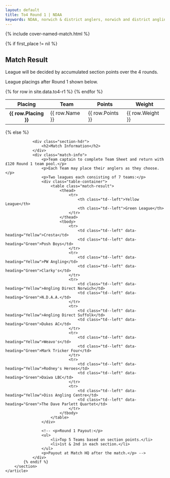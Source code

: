 ```yaml
---
layout: default
title: To4 Round 1 | NDAA
keywords: NDAA, norwich & district anglers, norwich and district angling, norwich & district, matches, fishing match, match list, match calendar, match listing, ndaa teams of four league 2022, 2022 ndaa teams of four league, ndaa teams of 4 league
---
```


{% include cover-named-match.html %}

<main class="wrapper wrapper--padding wrapper--min-height">
    <article id="Information">
        <section>
            {% if first_place != nil %}
                <div class="section-hdr">
                    <h2>Match Result</h2>
                </div>
                <div class="match-info">
                    <!-- <p>Top 5 teams on Round 1 shown above.</p> -->
                    <p>League will be decided by accumulated section points over the 4 rounds.</p>
                    <p>League placings after Round 1 shown below.</p>
                </div>
                <div class="table-container">
                    <table class="match-result">
                        <thead>
                            <tr>
                                <th class="th--sticky">Placing</th>
                                <th>Team</th>
                                <th>Points</th>
                                <th>Weight</th>
                            </tr>
                        </thead>
                        <tbody>
                            {% for row in site.data.to4-r1 %}
                            <tr>
                                <th class="td--sticky td--center" data-heading="Placing">{{ row.Placing }}</th>
                                <td data-heading="Pairing">{{ row.Name }}</td>
                                <td class="td--center" data-heading="Points">{{ row.Points }}</td>
                                <td class="td--right" data-heading="Weight">{{ row.Weight }}</td>
                            </tr>
                            {% endfor %}
                        </tbody>
                    </table>
                </div>
            {% else %}

                <div class="section-hdr">
                    <h2>Match Information</h2>
                </div>
                <div class="match-info">
                    <p>Team captain to complete Team Sheet and return with £120 Round 1 team pool.</p>
                    <p>Each Team may place their anglers as they choose.</p>
                    <p>Two leagues each consisting of 7 teams:</p>
                    <div class="table-container">
                        <table class="match-result">
                            <thead>
                                <tr>
                                    <th class="td--left">Yellow League</th>
                                    <th class="td--left">Green League</th>
                                </tr>
                            </thead>
                            <tbody>
                                <tr>
                                    <td class="td--left" data-heading="Yellow">Cresta</td>
                                    <td class="td--left" data-heading="Green">Posh Boys</td>
                                </tr>
                                <tr>
                                    <td class="td--left" data-heading="Yellow">PW Angling</td>
                                    <td class="td--left" data-heading="Green">Clarky's</td>
                                </tr>
                                <tr>
                                    <td class="td--left" data-heading="Yellow">Angling Direct Norwich</td>
                                    <td class="td--left" data-heading="Green">N.D.A.A.</td>
                                </tr>
                                <tr>
                                    <td class="td--left" data-heading="Yellow">Angling Direct Suffolk</td>
                                    <td class="td--left" data-heading="Green">Dukes AC</td>
                                </tr>
                                <tr>
                                    <td class="td--left" data-heading="Yellow">Weavo's</td>
                                    <td class="td--left" data-heading="Green">Mark Tricker Four</td>
                                </tr>
                                <tr>
                                    <td class="td--left" data-heading="Yellow">Rodney's Heroes</td>
                                    <td class="td--left" data-heading="Green">Daiwa LBC</td>
                                </tr>
                                <tr>
                                    <td class="td--left" data-heading="Yellow">Diss Angling Centre</td>
                                    <td class="td--left" data-heading="Green">The Dave Parlett Quartet</td>
                                </tr>
                            </tbody>
                        </table>
                    </div>

                    <!-- <p>Round 1 Payout:</p>
                    <ul>
                        <li>Top 5 Teams based on section points.</li>
                        <li>1st & 2nd in each section.</li>
                    </ul>
                    <p>Payout at Match HQ after the match.</p> -->
                </div>
            {% endif %}
        </section>
    </article>

</main>
